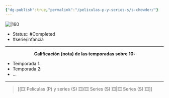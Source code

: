 ```yaml
---
{"dg-publish":true,"permalink":"/peliculas-p-y-series-s/s-chowder/"}
---
```



![|160](https://m.media-amazon.com/images/M/MV5BYmFlMDZkMWItZjVkMi00MzhmLWFhMjUtYTRjNjE1ZjE5ZGMzXkEyXkFqcGdeQXVyNTAyODkwOQ@@._V1_SX300.jpg)

- Status:: #Completed 
- #serie/infancia 

---

**<center>Calificación (nota) de las temporadas sobre 10:</center>**

- Temporada 1: 
- Temporada 2: 
- ...

---

> [[🎞️ Películas (P) y series (S) 🎞️/🎞️ Series (S) 🎞️\|🎞️ Series (S) 🎞️]]
